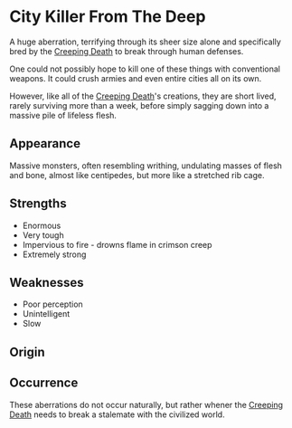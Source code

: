 # City Killer From The Deep
A huge aberration, terrifying through its sheer size alone and specifically bred by the [Creeping Death](creeping-death) to break through human defenses. 

One could not possibly hope to kill one of these things with conventional weapons. It could crush armies and even entire cities all on its own. 

However, like all of the [Creeping Death](creeping-death)'s creations, they are short lived, rarely surviving more than a week, before simply sagging down into a massive pile of lifeless flesh. 

## Appearance
Massive monsters, often resembling writhing, undulating masses of flesh and bone, almost like centipedes, but more like a stretched rib cage. 

## Strengths
* Enormous
* Very tough
* Impervious to fire - drowns flame in crimson creep
* Extremely strong

## Weaknesses
* Poor perception
* Unintelligent
* Slow

## Origin


## Occurrence
These aberrations do not occur naturally, but rather whener the [Creeping Death](creeping-death) needs to break a stalemate with the civilized world. 